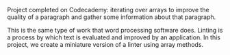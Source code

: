 Project completed on Codecademy: iterating over arrays to improve the quality of a paragraph and gather some information about that paragraph.

This is the same type of work that word processing software does. Linting is a process by which text is evaluated and improved by an application. In this project, we create a miniature version of a linter using array methods.
